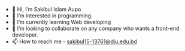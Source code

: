 - 👋 Hi, I’m Sakibul Islam Aupo
- 👀 I’m interested in programming.
- 🌱 I’m currently learning Web developing
- 💞️ I’m looking to collaborate on any company who wants a front-end developer.
- 📫 How to reach me - sakibul15-13761@diu.edu.bd

<!---
sakibulislamaupo/sakibulislamaupo is a ✨ special ✨ repository because its `README.md` (this file) appears on your GitHub profile.
You can click the Preview link to take a look at your changes.
--->
